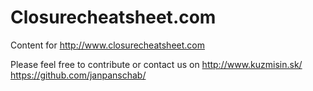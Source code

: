 Closurecheatsheet.com
=================

Content for http://www.closurecheatsheet.com

Please feel free to contribute or contact us on http://www.kuzmisin.sk/ https://github.com/janpanschab/